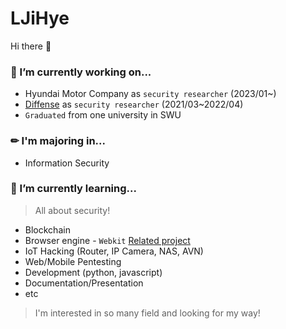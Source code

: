 # LJiHye

Hi there 👋

### 🔭 I’m currently working on...
- Hyundai Motor Company as `security researcher` (2023/01~)
- [Diffense](https://diffense.com/) as `security researcher` (2021/03~2022/04)
- `Graduated` from one university in SWU

### ✏ I'm majoring in...
- Information Security

### 🌱 I’m currently learning...
> All about security!

- Blockchain
- Browser engine - `Webkit` [Related project](https://github.com/Hacker-s-PlayStation/PlayStation4-Hacking-Guideline)
- IoT Hacking (Router, IP Camera, NAS, AVN)
- Web/Mobile Pentesting
- Development (python, javascript)
- Documentation/Presentation
- etc

> I'm interested in so many field and looking for my way!
